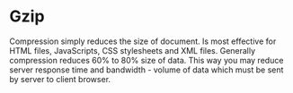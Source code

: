 # Gzip
 Compression simply reduces the size of document. Is most effective for HTML files, JavaScripts, CSS stylesheets and XML files. Generally compression reduces 60% to 80% size of data. This way you may reduce server response time and bandwidth - volume of data which must be sent by server to client browser.
